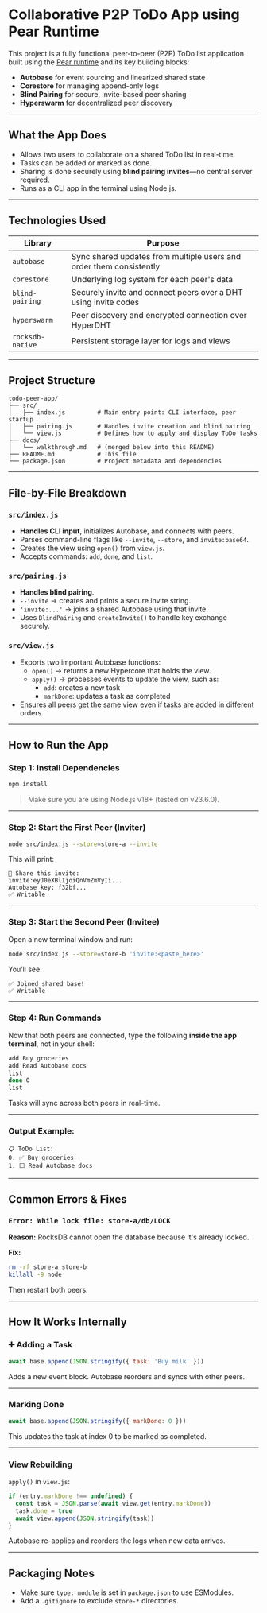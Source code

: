 # Collaborative P2P ToDo App using Pear Runtime

This project is a fully functional peer-to-peer (P2P) ToDo list application built using the [Pear runtime](https://docs.pears.com/) and its key building blocks:
- **Autobase** for event sourcing and linearized shared state
- **Corestore** for managing append-only logs
- **Blind Pairing** for secure, invite-based peer sharing
- **Hyperswarm** for decentralized peer discovery

---

## What the App Does

- Allows two users to collaborate on a shared ToDo list in real-time.
- Tasks can be added or marked as done.
- Sharing is done securely using **blind pairing invites**—no central server required.
- Runs as a CLI app in the terminal using Node.js.

---

## Technologies Used

| Library         | Purpose                                                                 |
|----------------|-------------------------------------------------------------------------|
| `autobase`      | Sync shared updates from multiple users and order them consistently     |
| `corestore`     | Underlying log system for each peer's data                              |
| `blind-pairing` | Securely invite and connect peers over a DHT using invite codes         |
| `hyperswarm`    | Peer discovery and encrypted connection over HyperDHT                   |
| `rocksdb-native`| Persistent storage layer for logs and views                             |

---

## Project Structure

```
todo-peer-app/
├── src/
│   ├── index.js         # Main entry point: CLI interface, peer startup
│   ├── pairing.js       # Handles invite creation and blind pairing
│   └── view.js          # Defines how to apply and display ToDo tasks
├── docs/
│   └── walkthrough.md   # (merged below into this README)
├── README.md            # This file
└── package.json         # Project metadata and dependencies
```

---

## File-by-File Breakdown

### `src/index.js`

- **Handles CLI input**, initializes Autobase, and connects with peers.
- Parses command-line flags like `--invite`, `--store`, and `invite:base64`.
- Creates the view using `open()` from `view.js`.
- Accepts commands: `add`, `done`, and `list`.

### `src/pairing.js`

- **Handles blind pairing**.
- `--invite` → creates and prints a secure invite string.
- `'invite:...'` → joins a shared Autobase using that invite.
- Uses `BlindPairing` and `createInvite()` to handle key exchange securely.

### `src/view.js`

- Exports two important Autobase functions:
  - `open()` → returns a new Hypercore that holds the view.
  - `apply()` → processes events to update the view, such as:
    - `add`: creates a new task
    - `markDone`: updates a task as completed
- Ensures all peers get the same view even if tasks are added in different orders.

---

## How to Run the App

### Step 1: Install Dependencies

```bash
npm install
```

> Make sure you are using Node.js v18+ (tested on v23.6.0).

---

### Step 2: Start the First Peer (Inviter)

```bash
node src/index.js --store=store-a --invite
```

This will print:

```
📨 Share this invite:
invite:eyJ0eXBlIjoiQnVmZmVyIi...
Autobase key: f32bf...
✅ Writable
```

---

### Step 3: Start the Second Peer (Invitee)

Open a new terminal window and run:

```bash
node src/index.js --store=store-b 'invite:<paste_here>'
```

You’ll see:

```
✅ Joined shared base!
✅ Writable
```

---

### Step 4: Run Commands

Now that both peers are connected, type the following **inside the app terminal**, not in your shell:

```bash
add Buy groceries
add Read Autobase docs
list
done 0
list
```

Tasks will sync across both peers in real-time.

---

### Output Example:

```
📋 ToDo List:
0. ✅ Buy groceries
1. ⬜ Read Autobase docs
```

---

## Common Errors & Fixes

### `Error: While lock file: store-a/db/LOCK`

**Reason:** RocksDB cannot open the database because it's already locked.

**Fix:**
```bash
rm -rf store-a store-b
killall -9 node
```

Then restart both peers.

---

## How It Works Internally

### ➕ Adding a Task

```js
await base.append(JSON.stringify({ task: 'Buy milk' }))
```
Adds a new event block. Autobase reorders and syncs with other peers.

---

### Marking Done

```js
await base.append(JSON.stringify({ markDone: 0 }))
```
This updates the task at index 0 to be marked as completed.

---

### View Rebuilding

`apply()` in `view.js`:
```js
if (entry.markDone !== undefined) {
  const task = JSON.parse(await view.get(entry.markDone))
  task.done = true
  await view.append(JSON.stringify(task))
}
```
Autobase re-applies and reorders the logs when new data arrives.

---

## Packaging Notes

- Make sure `type: module` is set in `package.json` to use ESModules.
- Add a `.gitignore` to exclude `store-*` directories.
